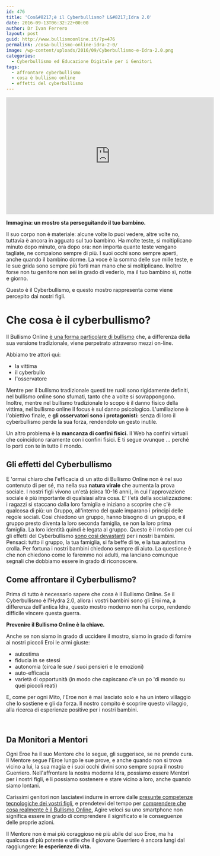 ```yaml
---
id: 476
title: 'Cos&#8217;è il Cyberbullismo? L&#8217;Idra 2.0'
date: 2016-09-13T06:32:22+00:00
author: Dr Ivan Ferrero
layout: post
guid: http://www.bullismoonline.it/?p=476
permalink: /cosa-bullismo-online-idra-2-0/
image: /wp-content/uploads/2016/09/Cyberbullismo-e-Idra-2.0.png
categories:
  - Cyberbullismo ed Educazione Digitale per i Genitori
tags:
  - affrontare cyberbullismo
  - cosa è bullismo online
  - effetti del cyberbullismo
---
```

<iframe src="https://www.youtube-nocookie.com/embed/fK8LrzzC4-8" width="560" height="315" frameborder="0" allowfullscreen="allowfullscreen"></iframe>

<strong>Immagina: un mostro sta perseguitando il tuo bambino.</strong>

Il suo corpo non è materiale: alcune volte lo puoi vedere, altre volte no, tuttavia è ancora in agguato sul tuo bambino.
Ha molte teste, si moltiplicano minuto dopo minuto, ora dopo ora: non importa quante teste vengano tagliate, ne compaiono sempre di più.
I suoi occhi sono sempre aperti, anche quando il bambino dorme.
La voce è la somma delle sue mille teste, e le sue grida sono sempre più forti man mano che si moltiplicano.
Inoltre forse non tu genitore non sei in grado di vederlo, ma il tuo bambino sì, notte e giorno.

Questo è il Cyberbullismo, e questo mostro rappresenta come viene percepito dai nostri figli.
<h1>Che cosa è il cyberbullismo?</h1>
Il Bullismo Online <a href="http://www.bullismoonline.it/cyberbullismo-convergenza-di-un-disagio-la-conferenza/">è una forma particolare di bullismo</a> che, a differenza della sua versione tradizionale, viene perpetrato attraverso mezzi on-line.

Abbiamo tre attori qui:
<ul>
 	<li>la vittima</li>
 	<li>il cyberbullo</li>
 	<li>l'osservatore</li>
</ul>
Mentre per il bullismo tradizionale questi tre ruoli sono rigidamente definiti, nel bullismo online sono sfumati, tanto che a volte si sovrappongono.
Inoltre, mentre nel bullismo tradizionale lo scopo è il danno fisico della vittima, nel bullismo online il focus è sul danno psicologico.
L'umiliazione è l'obiettivo finale, e <strong>gli osservatori sono i protagonisti:</strong> senza di loro il cyberbullismo perde la sua forza, rendendolo un gesto inutile.

Un altro problema è la <strong>mancanza di confini fisici.</strong> Il Web ha confini virtuali che coincidono raramente con i confini fisici.
E ti segue ovunque ... perché lo porti con te in tutto il mondo.
<h2>Gli effetti del Cyberbullismo</h2>
E 'ormai chiaro che l'efficacia di un atto di Bullismo Online non è nel suo contenuto di per sé, ma nella sua <strong>natura virale</strong> che aumenta la prova sociale.
I nostri figli vivono un'età (circa 10-16 anni), in cui l'approvazione sociale è più importante di qualsiasi altra cosa.
E' l'età della socializzazione: i ragazzi si staccano dalla loro famiglia e iniziano a scoprire che c'è qualcosa di più: un Gruppo, all'interno del quale imparano i principi delle regole sociali.
Così chiedono un gruppo, hanno bisogno di un gruppo, e il gruppo presto diventa la loro seconda famiglia, se non la loro prima famiglia.
La loro identità quindi è legata al gruppo.
Questo è il motivo per cui gli effetti del Cyberbullismo <a href="http://www.bullismoonline.it/cyberbulllismo-e-bullismo-tradizionale-mass-media/">sono così devastanti</a> per i nostri bambini.
Pensaci: tutto il gruppo, la tua famiglia, si fa beffe di te, e la tua autostima crolla.
Per fortuna i nostri bambini chiedono sempre di aiuto.
La questione è che non chiedono come lo faremmo noi adulti, ma lanciano comunque segnali che dobbiamo essere in grado di riconoscere.
<h2>Come affrontare il Cyberbullismo?</h2>
Prima di tutto è necessario sapere che cosa è il Bullismo Online.
Se il Cyberbullismo è l'Hydra 2.0, allora i vostri bambini sono gli Eroi ma, a differenza dell'antica Idra, questo mostro moderno non ha corpo, rendendo difficile vincere questa guerra.

<strong>Prevenire il Bullismo Online è la chiave.</strong>

Anche se non siamo in grado di uccidere il mostro, siamo in grado di fornire ai nostri piccoli Eroi le armi giuste:
<ul>
 	<li>autostima</li>
 	<li>fiducia in se stessi</li>
 	<li>autonomia (circa le sue / suoi pensieri e le emozioni)</li>
 	<li>auto-efficacia</li>
 	<li>varietà di opportunità (in modo che capiscano c'è un po 'di mondo su quei piccoli reati)</li>
</ul>
E, come per ogni Mito, l'Eroe non è mai lasciato solo e ha un intero villaggio che lo sostiene e gli da forza.
Il nostro compito è scoprire questo villaggio, alla ricerca di esperienze positive per i nostri bambini.

&nbsp;
<h2>Da Monitori a Mentori</h2>
Ogni Eroe ha il suo Mentore che lo segue, gli suggerisce, se ne prende cura.
Il Mentore segue l'Eroe lungo le sue prove, e anche quando non si trova vicino a lui, la sua magia e i suoi occhi divini sono sempre sopra il nostro Guerriero.
Nell'affrontare la nostra moderna Idra, possiamo essere Mentori per i nostri figli, e li possiamo sostenere e stare vicino a loro, anche quando siamo lontani.

Carissimi genitori non lasciatevi indurre in errore dalle <a href="http://www.bullismoonline.it/generazione-multitasking-adolescenti-tra-tecnologia-ed-emozioni/">presunte competenze tecnologiche dei vostri figli</a>, e prendetevi del tempo per <a href="http://www.bullismoonline.it/crescere-2-0-nelle-scuole-di-milano-contro-il-cyberbullismo-stiamo-venendo-da-voi/">comprendere che cosa realmente è il Bullismo Online.</a>
Agire veloci su uno smartphone non significa essere in grado di comprendere il significato e le conseguenze delle proprie azioni.

Il Mentore non è mai più coraggioso nè più abile del suo Eroe, ma ha qualcosa di più potente e utile che il giovane Guerriero è ancora lungi dal raggiungere: <strong>le esperienze di vita.</strong>
